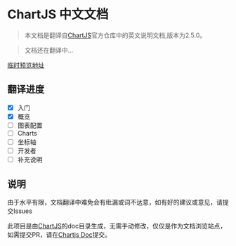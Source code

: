 # ChartJS 中文文档

> 本文档是翻译自[ChartJS](https://github.com/chartjs/Chart.js/tree/v2.5.0/docs)官方仓库中的英文说明文档,版本为2.5.0。

> 文档还在翻译中...

[临时预览地址](http://chartjs-doc.abingoal.com/)

## 翻译进度
- [x] 入门
- [x] 概览
- [ ] 图表配置
- [ ] Charts
- [ ] 坐标轴
- [ ] 开发者
- [ ] 补充说明

## 说明
由于水平有限，文档翻译中难免会有纰漏或词不达意，如有好的建议或意见，请提交Issues

此项目是由[ChartJS](https://github.com/chartjs/Chart.js/tree/v2.5.0/docs)的doc目录生成，无需手动修改，仅仅是作为文档浏览站点，如需提交PR，请在[Chartjs Doc](https://github.com/abingoal/Chart.js/tree/master/docs)提交。

